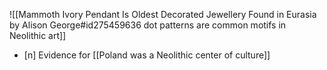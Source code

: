 ![[Mammoth Ivory Pendant Is Oldest Decorated Jewellery Found in Eurasia by Alison George#id275459636 dot patterns are common motifs in Neolithic art]]
- [n] Evidence for [[Poland was a Neolithic center of culture]]
